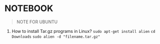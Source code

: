 # NOTEBOOK

> NOTE FOR UBUNTU

1.  How to install Tar.gz programs in Linux? 
`sudo apt-get install alien`
`cd Downloads`
`sudo alien -d "filename.tar.gz"`

